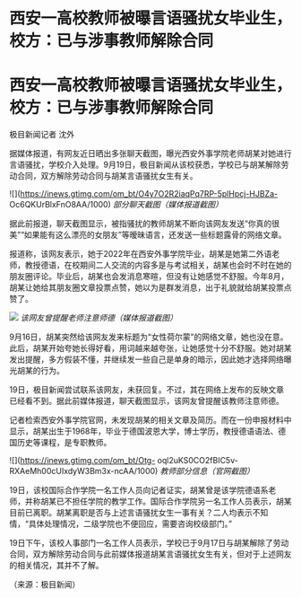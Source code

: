 # 西安一高校教师被曝言语骚扰女毕业生，校方：已与涉事教师解除合同

# 西安一高校教师被曝言语骚扰女毕业生，校方：已与涉事教师解除合同

极目新闻记者 沈外

据媒体报道，有网友近日晒出多张聊天截图，曝光西安外事学院老师胡某对她进行言语骚扰，学校介入处理。9月19日，极目新闻从该校获悉，学校已与胡某解除劳动合同，双方解除劳动合同与胡某言语骚扰女生有关。

![](https://inews.gtimg.com/om_bt/O4y7O2R2iaqPq7RP-5plHpcj-HJBZa-
Oc6QKUrBlxFnO8AA/1000) _部分聊天截图（媒体报道截图）_

据此前报道，聊天截图显示，被指骚扰的教师胡某不断向该网友发送“你真的很美”“如果能有这么漂亮的女朋友”等暧昧语言，还发送一些标题露骨的网络文章。

报道称，该网友表示，她于2022年在西安外事学院毕业，胡某是她第二外语老师，教授德语，在校期间二人交流的内容多是与考试相关，胡某也会时不时在她的朋友圈评论。毕业后，胡某也会发消息寒暄，但没有让她感觉不舒服。今年8月，胡某让她给其朋友圈文章投票点赞，她以为是群发消息，出于礼貌就给胡某投票点赞了。

![](https://inews.gtimg.com/om_bt/OKKBNyaKytBnwWy8itNKmvfKVTIaWy2Ew8GCO7pW-965YAA/1000)
_该网友曾提醒老师注意师德（媒体报道截图）_

9月16日，胡某突然给该网友发来标题为“女性荷尔蒙”的网络文章，她也没在意。此后，胡某开始夸她长得好看，用词越来越夸张，让她感觉十分不舒服。她对胡某发出提醒，多方假装不懂，并继续发一些自己是单身的暗示，因此她才选择网络曝光胡某的行为。

19日，极目新闻尝试联系该网友，未获回复。不过，其在网络上发布的反映文章已经看不到。据此前媒体报道，聊天截图显示，该网友曾提醒该教师注意师德。

记者检索西安外事学院官网，未发现胡某的相关文章及简历。而在一份申报材料中显示，胡某出生于1968年，毕业于德国波恩大学，博士学历，教授德语语法、德国历史等课程，是专职教师。

![](https://inews.gtimg.com/om_bt/Otg-
oql2uKS0CO2fBIC5v-RXAeMh00cUIxdyW3Bm3x-ncAA/1000) _教师部分信息（官网截图）_

19日，该校国际合作学院一名工作人员向记者证实，胡某曾是该学院德语系老师，并称胡某已不担任学院的教学工作。国际合作学院另一名工作人员表示，胡某目前已离职。胡某离职是否与上述言语骚扰女生一事有关？二人均表示不知情，“具体处理情况，二级学院也不便回应，需要咨询校级部门。”

19日下午，该校人事部门一名工作人员表示，学校已于9月17日与胡某解除了劳动合同，双方解除劳动合同与此前媒体报道胡某言语骚扰女生有关，但对于上述网友的相关情况，其并不了解。

（来源：极目新闻）

